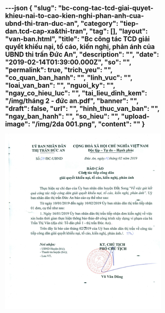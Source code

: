 ---json
{
    "slug": "bc-cong-tac-tcd-giai-quyet-khieu-nai-to-cao-kien-nghi-phan-anh-cua-ubnd-thi-tran-duc-an",
    "category": "tiep-dan.tcd-cap-xa&thi-tran",
    "tag": [],
    "layout": "van-ban.html",
    "title": "Bc công tác TCD giải quyết khiếu nại, tố cáo, kiến nghị, phản ánh của UBND thi trấn Đức An",
    "description": "",
    "date": "2019-02-14T01:39:00.000Z",
    "so": "",
    "permalink": true,
    "trich_yeu": "",
    "co_quan_ban_hanh": "",
    "linh_vuc": "",
    "loai_van_ban": "",
    "nguoi_ky": "",
    "ngay_co_hieu_luc": "",
    "tai_lieu_dinh_kem": "/img/tháng 2 - đức an.pdf",
    "banner": "",
    "draft": false,
    "url": "",
    "hinh_thuc_van_ban": "",
    "ngay_ban_hanh": "",
    "so_hieu": "",
    "upload-image": "/img/2da 001.png",
    "__content__": ""
}
---
<p><img alt="" src="/img/2da 001.png" /></p>
